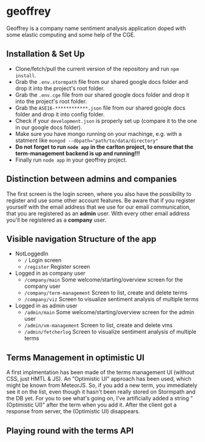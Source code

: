 # geoffrey
Geoffrey is a company name sentiment analysis application doped with some elastic computing and some
help of the CGE.

## Installation & Set Up
* Clone/fetch/pull the current version of the repository and run `npm install`.
* Grab the `.env.stormpath` file from our shared google docs folder and drop it into the project's
root folder.
* Grab the `.env.cge` file from our shared google docs folder and drop it into the project's
root folder.
* Grab the `ASE16-************.json` file from our shared google docs folder and drop it into config folder.
* Check if your `development.json` is properly set up (compare it to the one in our google docs folder).
* Make sure you have mongo running on your machinge, e.g. with a statment like `mongod --dbpath="path/to/data/directory"`
* **Do not forget to run `node app` in the carlton project, to ensure that the term-management backend is up and running!!!**
* Finally run `node app` in your geoffrey project.

## Distinction between admins and companies
The first screen is the login screen, where you also have the possibility to register and use some
other account features.
Be aware that if you register yourself with the email address that we use for our email
communication, that you are registered as an **admin** user.
With every other email address you'll be registered as a **company** user.

## Visible navigation Structure of the app
* NotLoggedIn
    - `/` Login screen
    - `/register` Register screen
* Logged in as company user
    - `/company/main` Some welcome/starting/overview screen for the company user
    - `/company/term-management` Screen to list, create and delete terms
    - `/company/viz` Screen to visualize sentiment analysis of multiple terms
* Logged in as admin user
    - `/admin/main` Some welcome/starting/overview screen for the admin user
    - `/admin/vm-management` Screen to list, create and delete vms
    - `/admin/fetcherlog` Screen to visualize sentiment analysis of multiple terms

## Terms Management in optimistic UI
A first implmentation has been made of the terms management UI (without CSS, just HMTL & JS).
An "Optimistic UI" approach has been used, which might be known from MeteorJS.
So, if you add a new term, you immediately see it on the list, even though it hasn't
been really stored on Stormpath and the DB yet. For you to see what's going on, I've
artificially added a string "(Optimistic UI)" after the term when you add it. After
the client got a response from server, the (Optimistic UI) disappears.

## Playing round with the terms API
